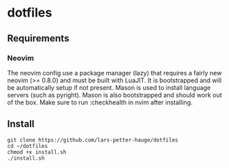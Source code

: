 # dotfiles

## Requirements


### Neovim

 The neovim config use a package manager (lazy) that requires a fairly
 new neovim (>= 0.8.0) and must be built with LuaJIT. It is bootstrapped
 and will be automatically setup if not present. Mason is used to
 install language servers (such as pyright). Mason is also bootstrapped
 and should work out of the box. Make sure to run :checkhealth in nvim
 after installing.

## Install
```
git clone https://github.com/lars-petter-hauge/dotfiles
cd ~/dotfiles
chmod +x install.sh
./install.sh
```
